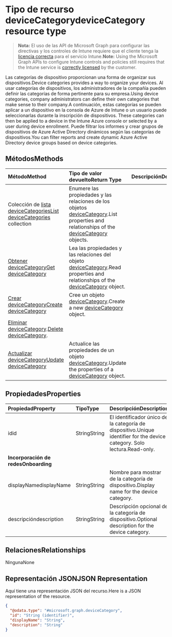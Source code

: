 # <a name="devicecategory-resource-type"></a><span data-ttu-id="642dc-101">Tipo de recurso deviceCategory</span><span class="sxs-lookup"><span data-stu-id="642dc-101">deviceCategory resource type</span></span>

> <span data-ttu-id="642dc-102">**Nota:** El uso de las API de Microsoft Graph para configurar las directivas y los controles de Intune requiere que el cliente tenga la [licencia correcta](https://go.microsoft.com/fwlink/?linkid=839381) para el servicio Intune.</span><span class="sxs-lookup"><span data-stu-id="642dc-102">**Note:** Using the Microsoft Graph APIs to configure Intune controls and policies still requires that the Intune service is [correctly licensed](https://go.microsoft.com/fwlink/?linkid=839381) by the customer.</span></span>

<span data-ttu-id="642dc-103">Las categorías de dispositivo proporcionan una forma de organizar sus dispositivos.</span><span class="sxs-lookup"><span data-stu-id="642dc-103">Device categories provides a way to organize your devices.</span></span> <span data-ttu-id="642dc-104">Al usar categorías de dispositivos, los administradores de la compañía pueden definir las categorías de forma pertinente para su empresa.</span><span class="sxs-lookup"><span data-stu-id="642dc-104">Using device categories, company administrators can define their own categories that make sense to their company.</span></span><span data-ttu-id="642dc-105">A continuación, estas categorías se pueden aplicar a un dispositivo en la consola de Azure de Intune o un usuario puede seleccionarlas durante la inscripción de dispositivos.</span><span class="sxs-lookup"><span data-stu-id="642dc-105"> These categories can then be applied to a device in the Intune Azure console or selected by a user during device enrollment.</span></span> <span data-ttu-id="642dc-106">Puede filtrar los informes y crear grupos de dispositivos de Azure Active Directory dinámicos según las categorías de dispositivos.</span><span class="sxs-lookup"><span data-stu-id="642dc-106">You can filter reports and create dynamic Azure Active Directory device groups based on device categories.</span></span>

## <a name="methods"></a><span data-ttu-id="642dc-107">Métodos</span><span class="sxs-lookup"><span data-stu-id="642dc-107">Methods</span></span>
|<span data-ttu-id="642dc-108">Método</span><span class="sxs-lookup"><span data-stu-id="642dc-108">Method</span></span>|<span data-ttu-id="642dc-109">Tipo de valor devuelto</span><span class="sxs-lookup"><span data-stu-id="642dc-109">Return Type</span></span>|<span data-ttu-id="642dc-110">Descripción</span><span class="sxs-lookup"><span data-stu-id="642dc-110">Description</span></span>|
|:---|:---|:---|
|<span data-ttu-id="642dc-111">Colección de [lista deviceCategories](../api/intune_shared_devicecategory_list.md)</span><span class="sxs-lookup"><span data-stu-id="642dc-111">[List deviceCategories](../api/intune_shared_devicecategory_list.md) collection</span></span>|<span data-ttu-id="642dc-112">Enumere las propiedades y las relaciones de los objetos [deviceCategory](../resources/intune_shared_devicecategory.md).</span><span class="sxs-lookup"><span data-stu-id="642dc-112">List properties and relationships of the [deviceCategory](../resources/intune_shared_devicecategory.md) objects.</span></span>|
|[<span data-ttu-id="642dc-113">Obtener deviceCategory</span><span class="sxs-lookup"><span data-stu-id="642dc-113">Get deviceCategory</span></span>](../api/intune_shared_devicecategory_get.md)|<span data-ttu-id="642dc-114">Lea las propiedades y las relaciones del objeto [deviceCategory](../resources/intune_shared_devicecategory.md).</span><span class="sxs-lookup"><span data-stu-id="642dc-114">Read properties and relationships of the [deviceCategory](../resources/intune_shared_devicecategory.md) object.</span></span>|
|[<span data-ttu-id="642dc-115">Crear deviceCategory</span><span class="sxs-lookup"><span data-stu-id="642dc-115">Create deviceCategory</span></span>](../api/intune_shared_devicecategory_create.md)|<span data-ttu-id="642dc-116">Cree un objeto [deviceCategory](../resources/intune_shared_devicecategory.md).</span><span class="sxs-lookup"><span data-stu-id="642dc-116">Create a new [deviceCategory](../resources/intune_shared_devicecategory.md) object.</span></span>|
|<span data-ttu-id="642dc-117">[Eliminar deviceCategory](../api/intune_shared_devicecategory_delete.md).</span><span class="sxs-lookup"><span data-stu-id="642dc-117">[Delete deviceCategory](../api/intune_shared_devicecategory_delete.md).</span></span>|
|[<span data-ttu-id="642dc-118">Actualizar deviceCategory</span><span class="sxs-lookup"><span data-stu-id="642dc-118">Update deviceCategory</span></span>](../api/intune_shared_devicecategory_update.md)|<span data-ttu-id="642dc-119">Actualice las propiedades de un objeto [deviceCategory](../resources/intune_shared_devicecategory.md).</span><span class="sxs-lookup"><span data-stu-id="642dc-119">Update the properties of a [deviceCategory](../resources/intune_shared_devicecategory.md) object.</span></span>|

## <a name="properties"></a><span data-ttu-id="642dc-120">Propiedades</span><span class="sxs-lookup"><span data-stu-id="642dc-120">Properties</span></span>
|<span data-ttu-id="642dc-121">Propiedad</span><span class="sxs-lookup"><span data-stu-id="642dc-121">Property</span></span>|<span data-ttu-id="642dc-122">Tipo</span><span class="sxs-lookup"><span data-stu-id="642dc-122">Type</span></span>|<span data-ttu-id="642dc-123">Descripción</span><span class="sxs-lookup"><span data-stu-id="642dc-123">Description</span></span>|
|:---|:---|:---|
|<span data-ttu-id="642dc-124">id</span><span class="sxs-lookup"><span data-stu-id="642dc-124">id</span></span>|<span data-ttu-id="642dc-125">String</span><span class="sxs-lookup"><span data-stu-id="642dc-125">String</span></span>|<span data-ttu-id="642dc-126">El identificador único de la categoría de dispositivo.</span><span class="sxs-lookup"><span data-stu-id="642dc-126">Unique identifier for the device category.</span></span> <span data-ttu-id="642dc-127">Solo lectura.</span><span class="sxs-lookup"><span data-stu-id="642dc-127">Read-only.</span></span>|
|<span data-ttu-id="642dc-128">**Incorporación de redes**</span><span class="sxs-lookup"><span data-stu-id="642dc-128">**Onboarding**</span></span>|
|<span data-ttu-id="642dc-129">displayName</span><span class="sxs-lookup"><span data-stu-id="642dc-129">displayName</span></span>|<span data-ttu-id="642dc-130">String</span><span class="sxs-lookup"><span data-stu-id="642dc-130">String</span></span>|<span data-ttu-id="642dc-131">Nombre para mostrar de la categoría de dispositivo.</span><span class="sxs-lookup"><span data-stu-id="642dc-131">Display name for the device category.</span></span>|
|<span data-ttu-id="642dc-132">descripción</span><span class="sxs-lookup"><span data-stu-id="642dc-132">description</span></span>|<span data-ttu-id="642dc-133">String</span><span class="sxs-lookup"><span data-stu-id="642dc-133">String</span></span>|<span data-ttu-id="642dc-134">Descripción opcional de la categoría de dispositivo.</span><span class="sxs-lookup"><span data-stu-id="642dc-134">Optional description for the device category.</span></span>|

## <a name="relationships"></a><span data-ttu-id="642dc-135">Relaciones</span><span class="sxs-lookup"><span data-stu-id="642dc-135">Relationships</span></span>
<span data-ttu-id="642dc-136">Ninguna</span><span class="sxs-lookup"><span data-stu-id="642dc-136">None</span></span>

## <a name="json-representation"></a><span data-ttu-id="642dc-137">Representación JSON</span><span class="sxs-lookup"><span data-stu-id="642dc-137">JSON Representation</span></span>
<span data-ttu-id="642dc-138">Aquí tiene una representación JSON del recurso.</span><span class="sxs-lookup"><span data-stu-id="642dc-138">Here is a JSON representation of the resource.</span></span>
<!--{
  "blockType": "resource",
  "keyProperty": "id",
  "baseType": "microsoft.graph.entity",
  "@odata.type": "microsoft.graph.deviceCategory"
}-->
``` json
{
  "@odata.type": "#microsoft.graph.deviceCategory",
  "id": "String (identifier)",
  "displayName": "String",
  "description": "String"
}
```



